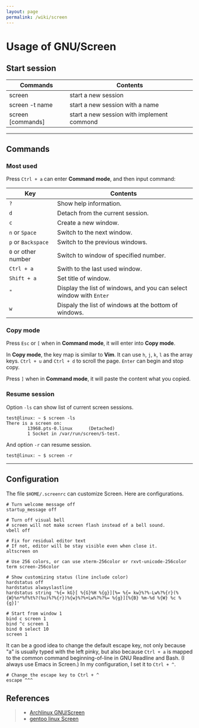 ```yaml
---
layout: page
permalink: /wiki/screen
---
```


# Usage of GNU/Screen

## Start session

|Commands|Contents|
|--------|--------|
|screen|start a new session|
|screen -t name|start a new session with a name|
|screen [commands]|start a new session with implement commond|

-------------------------------------------------------------------------------

## Commands

### Most used

Press `Ctrl + a` can enter **Command mode**, and then input command:

|Key|Contents|
|---|--------|
|`?`|Show help information.|
|`d`|Detach from the current session.|
|`c`|Create a new window.|
|`n` or `Space`|Switch to the next window.|
|`p` or `Backspace`|Switch to the previous windows.|
|`0` or other number|Switch to window of specified number.|
|`Ctrl + a`|Swith to the last used window.|
|`Shift + a`|Set title of window.|
|`"`|Display the list of windows, and you can select window with `Enter`|
|`w`|Dispaly the list of windows at the bottom of windows.|

### Copy mode

Press `Esc` or `[` when in **Command mode**, it will enter into **Copy mode**.

In **Copy mode**, the key map is similar to **Vim**. It can use `h`, `j`, `k`, `l` as the array keys. `Ctrl + u` and `Ctrl + d` to scroll the page. `Enter` can begin and stop copy.

Press `]` when in **Command mode**, it will paste the content what you copied.

### Resume session

Option `-ls` can show list of current screen sessions.

```shell
test@linux: ~ $ screen -ls
There is a screen on:
        13968.pts-0.linux      (Detached)
        1 Socket in /var/run/screen/S-test.
```

And option `-r` can resume session.

```shell
test@linux: ~ $ screen -r
```

-------------------------------------------------------------------------------

## Configuration

The file `$HOME/.screenrc` can customize Screen. Here are configurations.

```shell
# Turn welcome message off
startup_message off

# Turn off visual bell
# screen will not make screen flash instead of a bell sound.
vbell off

# Fix for residual editor text
# If not, editor will be stay visible even when close it.
altscreen on

# Use 256 colors, or can use xterm-256color or rxvt-unicode-256color
term screen-256color

# Show customizing status (line include color)
hardstatus off
hardstatus alwayslastline
hardstatus string '%{= kG}[ %{G}%H %{g}][%= %{= kw}%?%-Lw%?%{r}(%{W}%n*%f%t%?(%u)%?%{r})%{w}%?%+Lw%?%?%= %{g}][%{B} %m-%d %{W} %c %{g}]'

# Start from window 1
bind c screen 1
bind ^c screen 1
bind 0 select 10
screen 1
```

It can be a good idea to change the default escape key, not only because "a" is usually typed with the left pinky, but also because `Ctrl + a` is mapped to the common command beginning-of-line in GNU Readline and Bash. (I always use Emacs in Screen.) In my configuration, I set it to `Ctrl + ^`.

```shell
# Change the escape key to Ctrl + ^
escape ^^^
```

## References

> - [Archlinux GNU/Screen](https://wiki.archlinux.org/index.php/GNU_Screen)
> - [gentoo linux Screen](https://wiki.gentoo.org/wiki/Screen)
